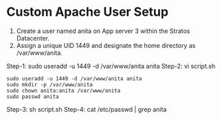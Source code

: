 # Custom Apache User Setup
1. Create a user named anita on App server 3 within the Stratos Datacenter.
2. Assign a unique UID 1449 and designate the home directory as /var/www/anita.

Step-1: sudo useradd -u 1449 -d /var/www/anita anita
Step-2: vi script.sh
```
sudo useradd -u 1449 -d /var/www/anita anita
sudo mkdir -p /var/www/anita
sudo chown anita:anita /var/www/anita
sudo passwd anita
```
Step-3: sh script.sh
Step-4: cat /etc/passwd | grep anita
